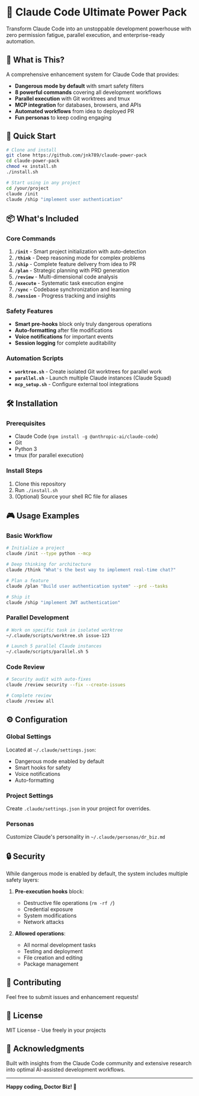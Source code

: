 # 🚀 Claude Code Ultimate Power Pack

Transform Claude Code into an unstoppable development powerhouse with zero permission fatigue, parallel execution, and enterprise-ready automation.

## 🎯 What is This?

A comprehensive enhancement system for Claude Code that provides:
- **Dangerous mode by default** with smart safety filters
- **8 powerful commands** covering all development workflows  
- **Parallel execution** with Git worktrees and tmux
- **MCP integration** for databases, browsers, and APIs
- **Automated workflows** from idea to deployed PR
- **Fun personas** to keep coding engaging

## 🏃 Quick Start

```bash
# Clone and install
git clone https://github.com/jnk789/claude-power-pack
cd claude-power-pack
chmod +x install.sh
./install.sh

# Start using in any project
cd /your/project
claude /init
claude /ship "implement user authentication"
```

## 📦 What's Included

### Core Commands

1. **`/init`** - Smart project initialization with auto-detection
2. **`/think`** - Deep reasoning mode for complex problems
3. **`/ship`** - Complete feature delivery from idea to PR
4. **`/plan`** - Strategic planning with PRD generation
5. **`/review`** - Multi-dimensional code analysis
6. **`/execute`** - Systematic task execution engine
7. **`/sync`** - Codebase synchronization and learning
8. **`/session`** - Progress tracking and insights

### Safety Features

- **Smart pre-hooks** block only truly dangerous operations
- **Auto-formatting** after file modifications
- **Voice notifications** for important events
- **Session logging** for complete auditability

### Automation Scripts

- **`worktree.sh`** - Create isolated Git worktrees for parallel work
- **`parallel.sh`** - Launch multiple Claude instances (Claude Squad)
- **`mcp_setup.sh`** - Configure external tool integrations

## 🛠️ Installation

### Prerequisites

- Claude Code (`npm install -g @anthropic-ai/claude-code`)
- Git
- Python 3
- tmux (for parallel execution)

### Install Steps

1. Clone this repository
2. Run `./install.sh`
3. (Optional) Source your shell RC file for aliases

## 🎮 Usage Examples

### Basic Workflow
```bash
# Initialize a project
claude /init --type python --mcp

# Deep thinking for architecture
claude /think "What's the best way to implement real-time chat?"

# Plan a feature
claude /plan "Build user authentication system" --prd --tasks

# Ship it
claude /ship "implement JWT authentication"
```

### Parallel Development
```bash
# Work on specific task in isolated worktree
~/.claude/scripts/worktree.sh issue-123

# Launch 5 parallel Claude instances
~/.claude/scripts/parallel.sh 5
```

### Code Review
```bash
# Security audit with auto-fixes
claude /review security --fix --create-issues

# Complete review
claude /review all
```

## ⚙️ Configuration

### Global Settings
Located at `~/.claude/settings.json`:
- Dangerous mode enabled by default
- Smart hooks for safety
- Voice notifications
- Auto-formatting

### Project Settings
Create `.claude/settings.json` in your project for overrides.

### Personas
Customize Claude's personality in `~/.claude/personas/dr_biz.md`

## 🔒 Security

While dangerous mode is enabled by default, the system includes multiple safety layers:

1. **Pre-execution hooks** block:
   - Destructive file operations (`rm -rf /`)
   - Credential exposure
   - System modifications
   - Network attacks

2. **Allowed operations**:
   - All normal development tasks
   - Testing and deployment
   - File creation and editing
   - Package management

## 🤝 Contributing

Feel free to submit issues and enhancement requests!

## 📝 License

MIT License - Use freely in your projects

## 🙏 Acknowledgments

Built with insights from the Claude Code community and extensive research into optimal AI-assisted development workflows.

---

**Happy coding, Doctor Biz! 🚀**